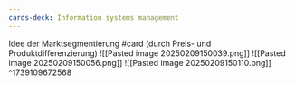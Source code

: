 ```yaml
---
cards-deck: Information systems management
---
```


Idee der Marktsegmentierung #card 
(durch Preis- und Produktdifferenzierung) 
![[Pasted image 20250209150039.png]]
![[Pasted image 20250209150056.png]]
![[Pasted image 20250209150110.png]]
^1739109672568
